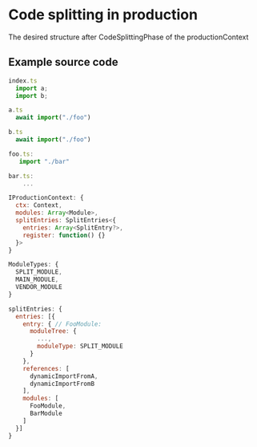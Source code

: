 # Code splitting in production
The desired structure after CodeSplittingPhase of the productionContext

## Example source code

```js
index.ts
  import a;
  import b;

a.ts
  await import("./foo")

b.ts
  await import("./foo")

foo.ts:
   import "./bar"

bar.ts:
    ...
```

```js
IProductionContext: {
  ctx: Context,
  modules: Array<Module>,
  splitEntries: SplitEntries<{
    entries: Array<SplitEntry?>,
    register: function() {}
  }>
}
```

```js
ModuleTypes: {
  SPLIT_MODULE,
  MAIN_MODULE,
  VENDOR_MODULE
}
```

```js
splitEntries: {
  entries: [{
    entry: { // FooModule:
      moduleTree: {
        ...,
        moduleType: SPLIT_MODULE
      }
    },
    references: [
      dynamicImportFromA,
      dynamicImportFromB
    ],
    modules: [
      FooModule,
      BarModule
    ]
  }]
}
```
